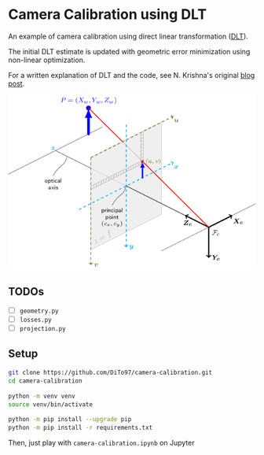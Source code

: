 # Camera Calibration using DLT

An example of camera calibration using direct linear transformation
([DLT](https://en.wikipedia.org/wiki/direct_linear_transformation)).

The initial DLT estimate is updated with geometric error minimization using non-linear optimization.

For a written explanation of DLT and the code, see N. Krishna's original [blog post](https://towardsdatascience.com/camera-calibration-with-example-in-python-5147e945cdeb).

![pinhole camera model](images/pinhole-camera-model.png)

## TODOs

- [ ] `geometry.py`
- [ ] `losses.py`
- [ ] `projection.py`

## Setup

```sh
git clone https://github.com/DiTo97/camera-calibration.git
cd camera-calibration
```

```sh
python -m venv venv
source venv/bin/activate
```

```sh
python -m pip install --upgrade pip
python -m pip install -r requirements.txt
```

Then, just play with `camera-calibration.ipynb` on Jupyter
